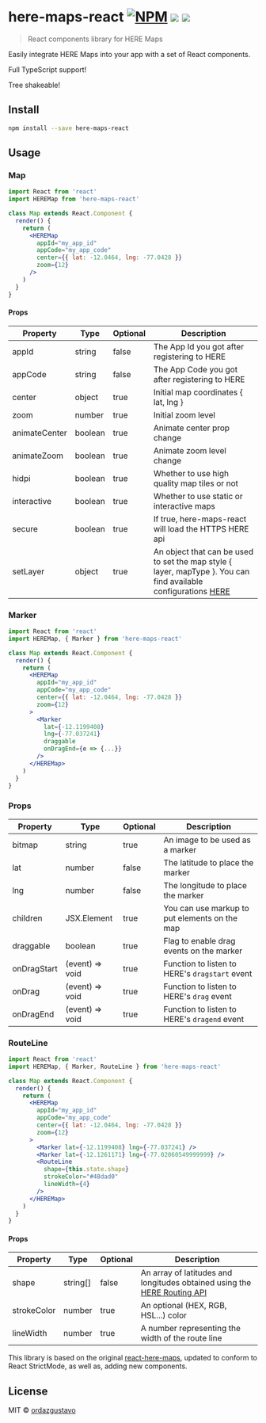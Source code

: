 # here-maps-react [![NPM](https://img.shields.io/npm/v/here-maps-react.svg)](https://www.npmjs.com/package/here-maps-react) ![](https://img.shields.io/github/license/ordazgustavo/here-maps-react.svg) ![](https://badgen.net/bundlephobia/minzip/here-maps-react)

> React components library for HERE Maps

Easily integrate HERE Maps into your app with a set of React components.

Full TypeScript support!

Tree shakeable!

## Install

```bash
npm install --save here-maps-react
```

## Usage

### Map

```jsx
import React from 'react'
import HEREMap from 'here-maps-react'

class Map extends React.Component {
  render() {
    return (
      <HEREMap
        appId="my_app_id"
        appCode="my_app_code"
        center={{ lat: -12.0464, lng: -77.0428 }}
        zoom={12}
      />
    )
  }
}
```

#### Props

| Property      | Type    | Optional | Description                                                                                                                                                                           |
| ------------- | ------- | -------- | ------------------------------------------------------------------------------------------------------------------------------------------------------------------------------------- |
| appId         | string  | false    | The App Id you got after registering to HERE                                                                                                                                          |
| appCode       | string  | false    | The App Code you got after registering to HERE                                                                                                                                        |
| center        | object  | true     | Initial map coordinates { lat, lng }                                                                                                                                                  |
| zoom          | number  | true     | Initial zoom level                                                                                                                                                                    |
| animateCenter | boolean | true     | Animate center prop change                                                                                                                                                            |
| animateZoom   | boolean | true     | Animate zoom level change                                                                                                                                                             |
| hidpi         | boolean | true     | Whether to use high quality map tiles or not                                                                                                                                          |
| interactive   | boolean | true     | Whether to use static or interactive maps                                                                                                                                             |
| secure        | boolean | true     | If true, here-maps-react will load the HTTPS HERE api                                                                                                                                 |
| setLayer      | object  | true     | An object that can be used to set the map style { layer, mapType }. You can find available configurations [HERE](https://developer.here.com/documentation/maps/topics/map-types.html) |

### Marker

```jsx
import React from 'react'
import HEREMap, { Marker } from 'here-maps-react'

class Map extends React.Component {
  render() {
    return (
      <HEREMap
        appId="my_app_id"
        appCode="my_app_code"
        center={{ lat: -12.0464, lng: -77.0428 }}
        zoom={12}
      >
        <Marker
          lat={-12.1199408}
          lng={-77.037241}
          draggable
          onDragEnd={e => {...}}
        />
      </HEREMap>
    )
  }
}
```

### Props

| Property    | Type            | Optional | Description                                    |
| ----------- | --------------- | -------- | ---------------------------------------------- |
| bitmap      | string          | true     | An image to be used as a marker                |
| lat         | number          | false    | The latitude to place the marker               |
| lng         | number          | false    | The longitude to place the marker              |
| children    | JSX.Element     | true     | You can use markup to put elements on the map  |
| draggable   | boolean         | true     | Flag to enable drag events on the marker       |
| onDragStart | (event) => void | true     | Function to listen to HERE's `dragstart` event |
| onDrag      | (event) => void | true     | Function to listen to HERE's `drag` event      |
| onDragEnd   | (event) => void | true     | Function to listen to HERE's `dragend` event   |

### RouteLine

```jsx
import React from 'react'
import HEREMap, { Marker, RouteLine } from 'here-maps-react'

class Map extends React.Component {
  render() {
    return (
      <HEREMap
        appId="my_app_id"
        appCode="my_app_code"
        center={{ lat: -12.0464, lng: -77.0428 }}
        zoom={12}
      >
        <Marker lat={-12.1199408} lng={-77.037241} />
        <Marker lat={-12.1261171} lng={-77.02060549999999} />
        <RouteLine
          shape={this.state.shape}
          strokeColor="#48dad0"
          lineWidth={4}
        />
      </HEREMap>
    )
  }
}
```

#### Props

| Property    | Type     | Optional | Description                                                                                                                                   |
| ----------- | -------- | -------- | --------------------------------------------------------------------------------------------------------------------------------------------- |
| shape       | string[] | false    | An array of latitudes and longitudes obtained using the [HERE Routing API](https://developer.here.com/documentation/maps/topics/routing.html) |
| strokeColor | number   | true     | An optional (HEX, RGB, HSL...) color                                                                                                          |
| lineWidth   | number   | true     | A number representing the width of the route line                                                                                             |

This library is based on the original
[react-here-maps](https://github.com/Josh-ES/react-here-maps), updated to
conform to React StrictMode, as well as, adding new components.

## License

MIT © [ordazgustavo](https://github.com/ordazgustavo)
